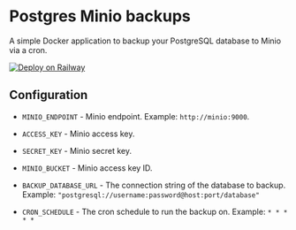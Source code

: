 # Postgres Minio backups

A simple Docker application to backup your PostgreSQL database to Minio via a cron.

[![Deploy on Railway](https://railway.app/button.svg)](https://railway.app/new/template/example)

## Configuration

- `MINIO_ENDPOINT` - Minio endpoint. Example: `http://minio:9000`.

- `ACCESS_KEY` - Minio access key.

- `SECRET_KEY` - Minio secret key.

- `MINIO_BUCKET` - Minio access key ID.

- `BACKUP_DATABASE_URL` - The connection string of the database to backup. Example: `"postgresql://username:password@host:port/database"`

- `CRON_SCHEDULE` - The cron schedule to run the backup on. Example: `* * * * *`

